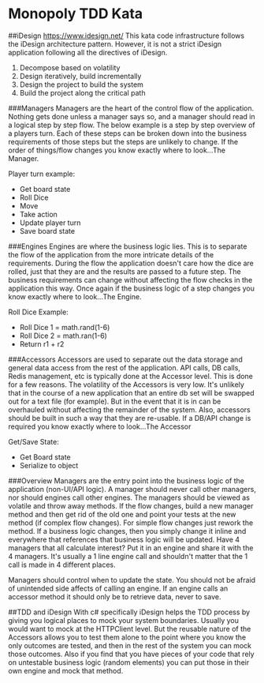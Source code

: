 # Monopoly TDD Kata

##iDesign https://www.idesign.net/
This kata code infrastructure follows the iDesign architecture pattern. However, it is not a strict iDesign application following all the directives of iDesign.

1. Decompose based on volatility
2. Design iteratively, build incrementally
3. Design the project to build the system
4. Build the project along the critical path

###Managers
Managers are the heart of the control flow of the application. Nothing gets done unless a manager says so, and a manager should read in a logical step by step flow. The below example is a step by step overview of a players turn. Each of these steps can be broken down into the business requirements of those steps but the steps are unlikely to change. If the order of things/flow changes you know exactly where to look...The Manager.

Player turn example:
- Get board state
- Roll Dice
- Move
- Take action
- Update player turn
- Save board state

###Engines
Engines are where the business logic lies. This is to separate the flow of the application from the more intricate details of the requirements. During the flow the application doesn't care how the dice are rolled, just that they are and the results are passed to a future step. The business requirements can change without affecting the flow checks in the application this way. Once again if the business logic of a step changes you know exactly where to look...The Engine.

Roll Dice Example:
- Roll Dice 1 = math.rand(1-6)
- Roll Dice 2 = math.ran(1-6)
- Return r1 + r2

###Accessors
Accessors are used to separate out the data storage and general data access from the rest of the application. API calls, DB calls, Redis management, etc is typically done at the Accessor level. This is done for a few reasons. The volatility of the Accessors is very low. It's unlikely that in the course of a new application that an entire db set will be swapped out for a text file (for example). But in the event that it is in can be overhauled without affecting the remainder of the system. Also, accessors should be built in such a way that they are re-usable. If a DB/API change is required you know exactly where to look...The Accessor 

Get/Save State:
- Get Board state
- Serialize to object

###Overview
Managers are the entry point into the business logic of the application (non-UI/API logic). A manager should never call other managers, nor should engines call other engines. The managers should be viewed as volatile and throw away methods. If the flow changes, build a new manager method and then get rid of the old one and point your tests at the new method (if complex flow changes). For simple flow changes just rework the method. If a business logic changes, then you simply change it inline and everywhere that references that business logic will be updated. Have 4 managers that all calculate interest? Put it in an engine and share it with the 4 managers. It's usually a 1 line engine call and shouldn't matter that the 1 call is made in 4 different places. 

Managers should control when to update the state. You should not be afraid of unintended side affects of calling an engine. If an engine calls an accessor method it should only be to retrieve data, never to save.  

##TDD and iDesign
With c# specifically iDesign helps the TDD process by giving you logical places to mock your system boundaries. Usually you would want to mock at the HTTPClient level. But the reusable nature of the Accessors allows you to test them alone to the point where you know the only outcomes are tested, and then in the rest of the system you can mock those outcomes. Also if you find that you have pieces of your code that rely on untestable business logic (random elements) you can put those in their own engine and mock that method.